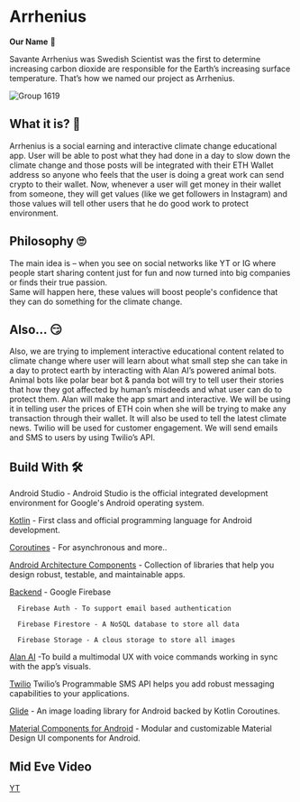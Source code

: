 # Arrhenius
**Our Name** 📛

Savante Arrhenius was Swedish Scientist was the first to determine increasing carbon dioxide are responsible for the Earth’s increasing surface temperature. 
That’s how we named our project as Arrhenius.

![Group 1619](https://user-images.githubusercontent.com/65327113/154849024-8f969c58-dc28-4a6a-85dc-76b918025bed.png)

## What it is? 🤨

Arrhenius is a social earning and interactive climate change educational app. User will be able to post what they had done in a day to slow down the climate change and those posts will be integrated with their ETH Wallet address so anyone who feels that the user is doing a great work can send crypto to their wallet.
Now, whenever a user will get money in their wallet from someone, they will get values (like we get followers in Instagram) and those values will tell other users that he do good work to protect environment. 

## Philosophy 🙄

The main idea is – when you see on social networks like YT or IG where people start sharing content just for fun and now turned into big companies or finds their true passion.  
Same will happen here, these values will boost people's confidence that they can do something for the climate change.

## Also... 😏

Also, we are trying to implement interactive educational content related to climate change where user will learn about what small step she can take in a day to protect earth by interacting with Alan AI’s powered animal bots. 
Animal bots like polar bear bot & panda bot will try to tell user their stories that how they got affected by human’s misdeeds and what user can do to protect them. 
Alan will make the app smart and interactive. We will be using it in telling user the prices of ETH coin when she will be trying to make any transaction through their wallet. 
It will also be used to tell the latest climate news.
Twilio will be used for customer engagement. We will send emails and SMS to users by using Twilio’s API.

## Build With 🛠

Android Studio - Android Studio is the official integrated development environment for Google's Android operating system.

[Kotlin](https://kotlinlang.org/) - First class and official programming language for Android development.

[Coroutines](https://kotlinlang.org/docs/reference/coroutines-overview.html) - For asynchronous and more..

[Android Architecture Components](https://developer.android.com/topic/libraries/architecture) - Collection of libraries that help you design robust, testable, and maintainable apps.

[Backend](https://firebase.google.com/) - Google Firebase

      Firebase Auth - To support email based authentication

      Firebase Firestore - A NoSQL database to store all data

      Firebase Storage - A clous storage to store all images
      
[Alan AI](https://alan.app/docs/) -To build a multimodal UX with voice commands working in sync with the app’s visuals.

[Twilio](https://www.twilio.com/docs/sms/api#:~:text=Twilio's%20Programmable%20SMS%20API%20helps,retrieve%20and%20modify%20message%20history.) 
Twilio’s Programmable SMS API helps you add robust messaging capabilities to your applications.

[Glide](https://github.com/bumptech/glide) - An image loading library for Android backed by Kotlin Coroutines.

[Material Components for Android](https://github.com/material-components/material-components-android) - Modular and customizable Material Design UI components for Android.

## Mid Eve Video

[YT](https://www.youtube.com/watch?v=ik9ckyxCFsw)

